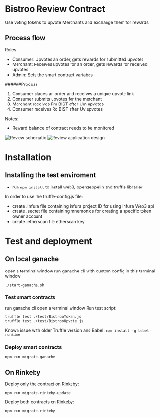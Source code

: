 # Bistroo Review Contract
Use voting tokens to upvote Merchants and exchange them for rewards 

## Process flow
Roles
* Consumer: Upvotes an order, gets rewards for submitted upvotes
* Merchant: Receives upvotes for an order, gets rewards for received upvotes
* Admin: Sets the smart contract variabes

######Process
1.	Consumer places an order and receives a unique upvote link
2.	Consumer submits upvotes for the merchant
3.	Merchant receives Rm BIST after Um upvotes
4.	Consumer receives Rc BIST after Uv upvotes

Notes:
* Reward balance of contract needs to be monitored

![Review schematic](https://github.com/bistroo/smart-contracts/blob/main/images/review-schematic.png)
![Review application design](https://github.com/bistroo/smart-contracts/blob/main/images/review-application-design.png)

# Installation

## Installing the test enviroment
* run `npm install` to install web3, openzeppelin and truffle libraries

In order to use the truffle-config.js file:
* create .infura file containing infura project ID for using Infura Web3 api
* create .secret file containing mnemonics for creating a specific token owner account
* create .etherscan file etherscan key

# Test and deployment

## On local ganache
open a terminal window
run ganache cli with custom config in this terminal window
```
./start-ganache.sh
```
### Test smart contracts
run ganache cli
open a terminal window
Run test script:
```
truffle test ./test/BistrooToken.js
truffle test ./test/BistrooUpvote.js
```
Known issue with older Truffle version and Babel: `npm install -g babel-runtime`
### Deploy smart contracts
```
npm run migrate-ganache
```
## On Rinkeby
Deploy only the contract on Rinkeby:
```
npm run migrate-rinkeby-update
```
Deploy both contracts on Rinkeby:
```
npm run migrate-rinkeby
```
